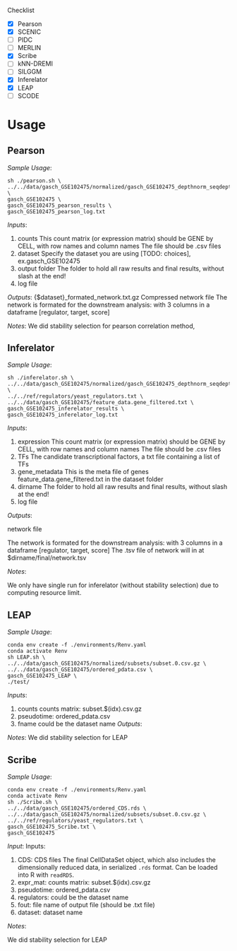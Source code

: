 
Checklist
* [X] Pearson
* [X] SCENIC
* [ ] PIDC
* [ ] MERLIN
* [X] Scribe
* [ ] kNN-DREMI
* [ ] SILGGM
* [X] Inferelator
* [X] LEAP
* [ ] SCODE

# Usage
## Pearson
*Sample Usage*:
```shell
sh ./pearson.sh \
../../data/gasch_GSE102475/normalized/gasch_GSE102475_depthnorm_seqdepthfilter_t.txt \
gasch_GSE102475 \
gasch_GSE102475_pearson_results \
gasch_GSE102475_pearson_log.txt
```
*Inputs*: 
1. counts
     This count matrix (or expression matrix) should be GENE by CELL, with row names and column names
     The file should be .csv files
2. dataset
     Specify the dataset you are using [TODO: choices], ex.gasch_GSE102475
3. output folder 
     The folder to hold all raw results and final results, without slash at the end!
4. log file

*Outputs*: 
{$dataset}_formated_network.txt.gz
    Compressed network file
    The network is formated for the downstream analysis:
    with 3 columns in a dataframe [regulator, target, score]
    
*Notes*:
We did stability selection for pearson correlation method, 





## Inferelator
*Sample Usage*:
```shell
sh ./inferelator.sh \
../../data/gasch_GSE102475/normalized/gasch_GSE102475_depthnorm_seqdepthfilter_t.txt \
../../ref/regulators/yeast_regulators.txt \
../../data/gasch_GSE102475/feature_data.gene_filtered.txt \
gasch_GSE102475_inferelator_results \
gasch_GSE102475_inferelator_log.txt
```
*Inputs*: 
1. expression
     This count matrix (or expression matrix) should be GENE by CELL, with row names and column names
     The file should be .csv files
2. TFs
     The candidate transcriptional factors, a txt file containing a list of TFs
3. gene_metadata
     This is the meta file of genes
     feature_data.gene_filtered.txt in the dataset folder
4. dirname
     The folder to hold all raw results and final results, without slash at the end!
5. log file

*Outputs*: 

network file

The network is formated for the downstream analysis:
with 3 columns in a dataframe [regulator, target, score]
The .tsv file of network will in at $dirname/final/network.tsv

*Notes*:

We only have single run for inferelator (without stability selection) due to computing resource limit.


## LEAP
*Sample Usage*:
```shell
conda env create -f ./environments/Renv.yaml
conda activate Renv
sh LEAP.sh \
../../data/gasch_GSE102475/normalized/subsets/subset.0.csv.gz \
../../data/gasch_GSE102475/ordered_pdata.csv \
gasch_GSE102475_LEAP \
./test/
```

*Inputs*:
1. counts
    counts matrix: subset.$(idx).csv.gz
2. pseudotime:
    ordered_pdata.csv
3. fname 
    could be the dataset name
*Outputs*:

*Notes*:
We did stability selection for LEAP 

## Scribe
*Sample Usage*:
```shell
conda env create -f ./environments/Renv.yaml
conda activate Renv
sh ./Scribe.sh \
../../data/gasch_GSE102475/ordered_CDS.rds \
../../data/gasch_GSE102475/normalized/subsets/subset.0.csv.gz \
../../ref/regulators/yeast_regulators.txt \
gasch_GSE102475_Scribe.txt \
gasch_GSE102475
```
*Input*:
Inputs:
1. CDS:
    CDS files The final CellDataSet object, which also includes the dimensionally reduced
    data, in serialized `.rds` format. Can be loaded into R with `readRDS`.
2. expr_mat:
    counts matrix: subset.$(idx).csv.gz
2. pseudotime:
    ordered_pdata.csv
3. regulators: 
    could be the dataset name
4. fout:
    file name of output file (should be .txt file)
5. dataset:
    dataset name 

*Notes*:

We did stability selection for LEAP 
